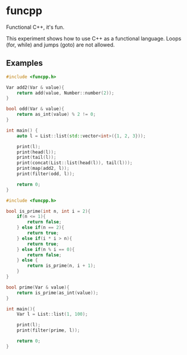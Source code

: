 # funcpp

Functional C++, it's fun.

This experiment shows how to use C++ as a functional language. Loops (for, while) and jumps (goto) are not allowed.

## Examples
```c++
#include <funcpp.h>

Var add2(Var & value){
    return add(value, Number::number(2));
}

bool odd(Var & value){
    return as_int(value) % 2 != 0;
}

int main() {
    auto l = List::list(std::vector<int>({1, 2, 3}));

    print(l);
    print(head(l));
    print(tail(l));
    print(concat(List::list(head(l)), tail(l)));
    print(map(add2, l));
    print(filter(odd, l));

    return 0;
}
```

```c++
#include <funcpp.h>

bool is_prime(int n, int i = 2){
    if(n <= 1){
        return false;
    } else if(n == 2){
        return true;
    } else if(i * i > n){
        return true;
    } else if(n % i == 0){
        return false;
    } else {
        return is_prime(n, i + 1);
    }
}

bool prime(Var & value){
    return is_prime(as_int(value));
}

int main(){
    Var l = List::list(1, 100);

    print(l);
    print(filter(prime, l));

    return 0;
}
```